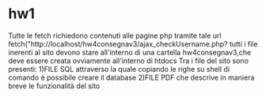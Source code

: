 # hw1
Tutte le fetch richiedono contenuti alle pagine php tramite tale url
fetch("http://localhost/hw4consegnav3/ajax_checkUsername.php?
tutti i file inerenti al sito devono stare all'interno di una cartella hw4consegnav3,che deve essere creata ovviamente all'interno di htdocs
Tra i file del sito sono presenti:
1)FILE SQL attraverso la quale copiando le righe su shell di comando è possibile creare il database
2)FILE PDF che descrive in maniera breve le funzionalità del sito
